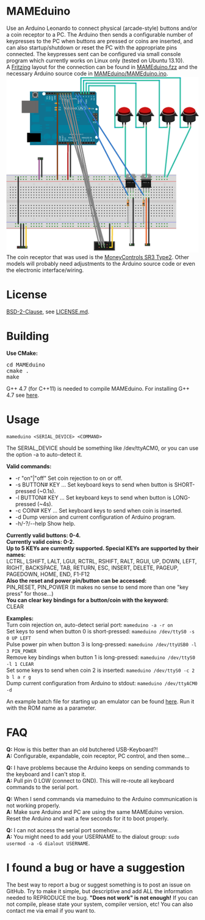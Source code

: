 MAMEduino
========

Use an Arduino Leonardo to connect physical (arcade-style) buttons and/or a coin receptor to a PC. The Arduino then sends a configurable number of keypresses to the PC when buttons are pressed or coins are inserted, and can also startup/shutdown or reset the PC with the appropriate pins connected. The keypresses sent can be configured via small console program which currently works on Linux only (tested on Ubuntu 13.10).  
A [Fritzing](http://fritzing.org/) layout for the connection can be found in [MAMEduino.fzz](MAMEduino.fzz) and the necessary Arduino source code in [MAMEduino/MAMEduino.ino](MAMEduino/MAMEduino.ino).  
![Fritzing circuit layout](Fritzing_circuit.png?raw=true)  
The coin receptor that was used is the [MoneyControls SR3 Type2](https://www.google.de/search?q=MoneyControls+SR3+Type2+datasheet). Other models will probably need adjustments to the Arduino source code or even the electronic interface/wiring.  

License
========

[BSD-2-Clause](http://opensource.org/licenses/BSD-2-Clause), see [LICENSE.md](LICENSE.md).

Building
========

**Use CMake:**
<pre>
cd MAMEduino
cmake .
make
</pre>

G++ 4.7 (for C++11) is needed to compile MAMEduino. For installing G++ 4.7 see [here](http://lektiondestages.blogspot.de/2013/05/installing-and-switching-gccg-versions.html).

Usage
========

```
mameduino <SERIAL_DEVICE> <COMMAND>
```  
The SERIAL_DEVICE should be something like /dev/ttyACM0, or you can use the option -a to auto-detect it.  

**Valid commands:**
- -r "on"|"off" Set coin rejection to on or off.
- -s BUTTON# KEY ... Set keyboard keys to send when button is SHORT-pressed (~0.1s).
- -l BUTTON# KEY ... Set keyboard keys to send when button is LONG-pressed (~4s).
- -c COIN# KEY ... Set keyboard keys to send when coin is inserted.
- -d Dump version and current configuration of Arduino program.
- -h/-?/--help Show help.

**Currently valid buttons: 0-4.**  
**Currently valid coins: 0-2.**  
**Up to 5 KEYs are currently supported. Special KEYs are supported by their names:**  
  LCTRL, LSHIFT, LALT, LGUI, RCTRL, RSHIFT, RALT, RGUI, UP, DOWN, LEFT, RIGHT, BACKSPACE, TAB, RETURN, ESC, INSERT, DELETE, PAGEUP, PAGEDOWN, HOME, END, F1-F12  
**Also the reset and power pin/button can be accessed:**  
  PIN_RESET, PIN_POWER (It makes no sense to send more than one "key press" for those...)  
**You can clear key bindings for a button/coin with the keyword:**  
  CLEAR  

**Examples:**  
Turn coin rejection on, auto-detect serial port: ```mameduino -a -r on```  
Set keys to send when button 0 is short-pressed: ```mameduino /dev/ttyS0 -s 0 UP LEFT```  
Pulse power pin when button 3 is long-pressed: ```mameduino /dev/ttyUSB0 -l 3 PIN_POWER```  
Remove key bindings when button 1 is long-pressed: ```mameduino /dev/ttyS0 -l 1 CLEAR```  
Set some keys to send when coin 2 is inserted: ```mameduino /dev/ttyS0 -c 2 b l a r g```  
Dump current configuration from Arduino to stdout: ```mameduino /dev/ttyACM0 -d```  

An example batch file for starting up an emulator can be found [here](setup_keys_and_run_emulator.sh). Run it with the ROM name as a parameter.

FAQ
========
**Q:** How is this better than an old butchered USB-Keyboard?!  
**A:** Configurable, expandable, coin receptor, PC control, and then some...  

**Q:** I have problems because the Arduino keeps on sending commands to the keyboard and I can't stop it.  
**A:** Pull pin 0 LOW (connect to GND). This will re-route all keyboard commands to the serial port.  

**Q:** When I send commands via mameduino to the Arduino communication is not working properly.  
**A:** Make sure Arduino and PC are using the same MAMEduino version. Reset the Arduino and wait a few seconds for it to boot properly.  

**Q:** I can not access the serial port somehow...  
**A:** You might need to add your USERNAME to the dialout group: ```sudo usermod -a -G dialout USERNAME```.  

I found a bug or have a suggestion
========

The best way to report a bug or suggest something is to post an issue on GitHub. Try to make it simple, but descriptive and add ALL the information needed to REPRODUCE the bug. **"Does not work" is not enough!** If you can not compile, please state your system, compiler version, etc! You can also contact me via email if you want to.
